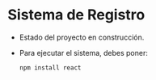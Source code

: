 <h1>Sistema de Registro</h1>

- Estado del proyecto en construcción.

- Para ejecutar el sistema, debes poner:

  ```npm install react```

